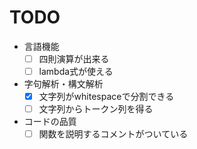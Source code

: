 # TODO

* 言語機能
  - [ ] 四則演算が出来る
  - [ ] lambda式が使える
* 字句解析・構文解析
  - [x] 文字列がwhitespaceで分割できる
  - [ ] 文字列からトークン列を得る
* コードの品質
  - [ ] 関数を説明するコメントがついている
